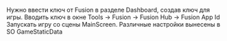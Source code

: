 Нужно ввести ключ от Fusion в разделе Dashboard, создав ключ для игры. Вводить ключ в окне Tools -> Fusion -> Fusion Hub -> Fusion App Id
Запускать игру со сцены MainScreen.
Различные настройки вынесены в SO GameStaticData
